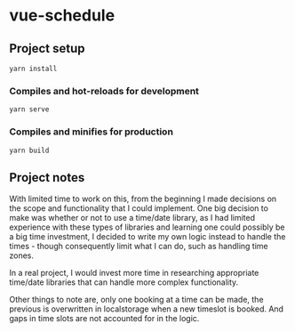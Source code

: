 # vue-schedule

## Project setup

```
yarn install
```

### Compiles and hot-reloads for development

```
yarn serve
```

### Compiles and minifies for production

```
yarn build
```

## Project notes

With limited time to work on this, from the beginning I made decisions on the scope and functionality that I could implement. One big decision to make was whether or not to use a time/date library, as I had limited experience with these types of libraries and learning one could possibly be a big time investment, I decided to write my own logic instead to handle the times - though consequently limit what I can do, such as handling time zones.

In a real project, I would invest more time in researching appropriate time/date libraries that can handle more complex functionality.

Other things to note are, only one booking at a time can be made, the previous is overwritten in localstorage when a new timeslot is booked. And gaps in time slots are not accounted for in the logic.
